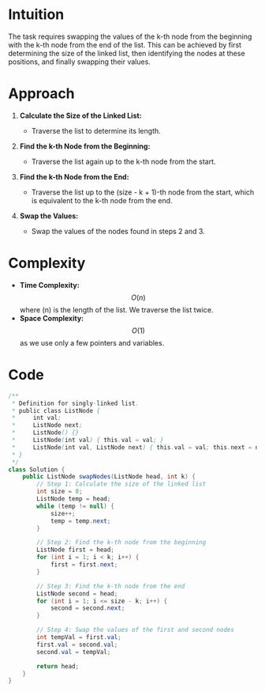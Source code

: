 # **Intuition**
The task requires swapping the values of the k-th node from the beginning with the k-th node from the end of the list. This can be achieved by first determining the size of the linked list, then identifying the nodes at these positions, and finally swapping their values.

# **Approach**
1. **Calculate the Size of the Linked List:**
   - Traverse the list to determine its length.

2. **Find the k-th Node from the Beginning:**
   - Traverse the list again up to the k-th node from the start.

3. **Find the k-th Node from the End:**
   - Traverse the list up to the (size - k + 1)-th node from the start, which is equivalent to the k-th node from the end.

4. **Swap the Values:**
   - Swap the values of the nodes found in steps 2 and 3.


# **Complexity**
- **Time Complexity:** $$O(n)$$ where \(n\) is the length of the list. We traverse the list twice.
- **Space Complexity:** $$O(1)$$ as we use only a few pointers and variables.

# **Code**
```java
/**
 * Definition for singly-linked list.
 * public class ListNode {
 *     int val;
 *     ListNode next;
 *     ListNode() {}
 *     ListNode(int val) { this.val = val; }
 *     ListNode(int val, ListNode next) { this.val = val; this.next = next; }
 * }
 */
class Solution {
    public ListNode swapNodes(ListNode head, int k) {
        // Step 1: Calculate the size of the linked list
        int size = 0;
        ListNode temp = head;
        while (temp != null) {
            size++;
            temp = temp.next;
        }

        // Step 2: Find the k-th node from the beginning
        ListNode first = head;
        for (int i = 1; i < k; i++) {
            first = first.next;
        }

        // Step 3: Find the k-th node from the end
        ListNode second = head;
        for (int i = 1; i <= size - k; i++) {
            second = second.next;
        }

        // Step 4: Swap the values of the first and second nodes
        int tempVal = first.val;
        first.val = second.val;
        second.val = tempVal;

        return head;
    }
}
```

